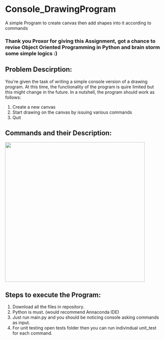# Console_DrawingProgram
A simple Program to create canvas then add shapes into it according to commands

### Thank you Proxor for giving this Assignment, got a chance to revise Object Oriented Programming in Python and brain storm some simple logics :)

## Problem Descirption:

You're given the task of writing a simple console version of a drawing program. 
At this time, the functionality of the program is quire limited but this might change in the future. 
In a nutshell, the program should work as follows:
 1. Create a new canvas
 2. Start drawing on the canvas by issuing various commands
 3. Quit
## Commands and their Description:
<img src="https://user-images.githubusercontent.com/54658086/111084861-87ed3800-853a-11eb-9507-d744c1dbbff1.png" width="450" height="450">

## Steps to execute the Program:
1. Download all the files in repository.
2. Python is must. (would recommend Annaconda IDE)
3. Just run main.py and you should be noticing console asking commands as input.
4. For unit testing open tests folder then you can run indivindual unit_test for each command.

